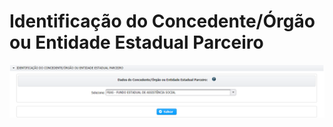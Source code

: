 # Identificação do Concedente/Órgão ou Entidade Estadual Parceiro

![](../../.gitbook/assets/image%20%2823%29.png)

